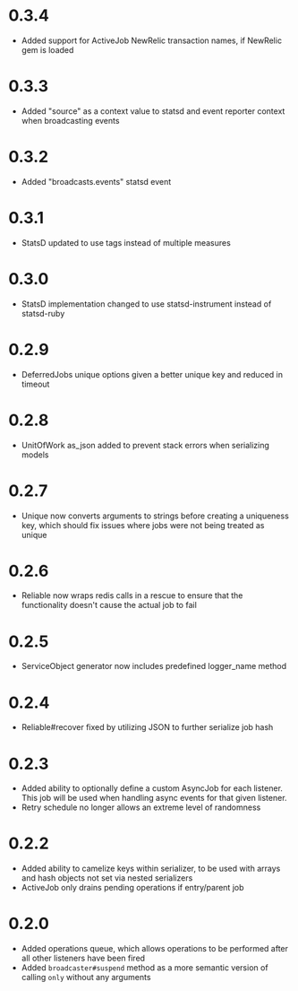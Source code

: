 # 0.3.4
- Added support for ActiveJob NewRelic transaction names, if NewRelic gem is loaded

# 0.3.3
- Added "source" as a context value to statsd and event reporter context when broadcasting events

# 0.3.2
- Added "broadcasts.events" statsd event

# 0.3.1
- StatsD updated to use tags instead of multiple measures

# 0.3.0
- StatsD implementation changed to use statsd-instrument instead of statsd-ruby

# 0.2.9
- DeferredJobs unique options given a better unique key and reduced in timeout

# 0.2.8
- UnitOfWork as_json added to prevent stack errors when serializing models

# 0.2.7
- Unique now converts arguments to strings before creating a uniqueness key, which should fix issues where jobs were not being treated as unique

# 0.2.6
- Reliable now wraps redis calls in a rescue to ensure that the functionality doesn't cause the actual job to fail

# 0.2.5
- ServiceObject generator now includes predefined logger_name method 

# 0.2.4
- Reliable#recover fixed by utilizing JSON to further serialize job hash

# 0.2.3
- Added ability to optionally define a custom AsyncJob for each listener. This job will be used when handling async events for that given listener.
- Retry schedule no longer allows an extreme level of randomness

# 0.2.2
- Added ability to camelize keys within serializer, to be used with arrays and hash objects not set via nested serializers
- ActiveJob only drains pending operations if entry/parent job

# 0.2.0
- Added operations queue, which allows operations to be performed after all other listeners have been fired
- Added `broadcaster#suspend` method as a more semantic version of calling `only` without any arguments